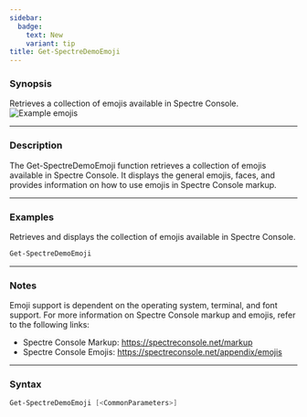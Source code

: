 ```yaml
---
sidebar:
  badge:
    text: New
    variant: tip
title: Get-SpectreDemoEmoji
---
```




### Synopsis
Retrieves a collection of emojis available in Spectre Console.
![Example emojis](/emoji.png)

---

### Description

The Get-SpectreDemoEmoji function retrieves a collection of emojis available in Spectre Console. It displays the general emojis, faces, and provides information on how to use emojis in Spectre Console markup.

---

### Examples
Retrieves and displays the collection of emojis available in Spectre Console.

```powershell
Get-SpectreDemoEmoji
```

---

### Notes
Emoji support is dependent on the operating system, terminal, and font support. For more information on Spectre Console markup and emojis, refer to the following links:
- Spectre Console Markup: https://spectreconsole.net/markup
- Spectre Console Emojis: https://spectreconsole.net/appendix/emojis

---

### Syntax
```powershell
Get-SpectreDemoEmoji [<CommonParameters>]
```

